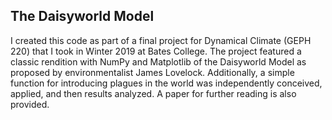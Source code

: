 ## The Daisyworld Model
I created this code as part of a final project for Dynamical Climate (GEPH 220) that I took in Winter 2019 at Bates College. The project featured a classic rendition with NumPy and Matplotlib of the Daisyworld Model as proposed by environmentalist James Lovelock. Additionally, a simple function for introducing plagues in the world was independently conceived, applied, and then results analyzed. A paper for further reading is also provided.
